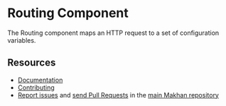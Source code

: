 Routing Component
=================

The Routing component maps an HTTP request to a set of configuration variables.

Resources
---------

  * [Documentation](https://makhan.com/doc/current/components/routing/index.html)
  * [Contributing](https://makhan.com/doc/current/contributing/index.html)
  * [Report issues](https://github.com/makhan/makhan/issues) and
    [send Pull Requests](https://github.com/makhan/makhan/pulls)
    in the [main Makhan repository](https://github.com/makhan/makhan)

